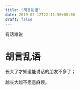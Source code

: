 ```yaml
---
title: "胡言乱语"
date: 2019-05-12T22:11:56+08:00
draft: false
---
```


有话难说
<!--more-->

# 胡言乱语

长大了才知道能说话的朋友不多了；

越长大越不愿意麻烦。


